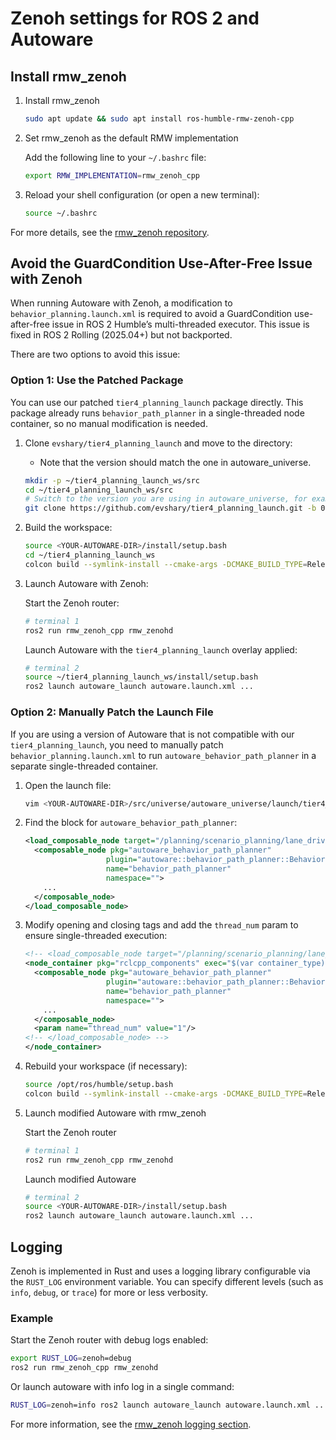 # Zenoh settings for ROS 2 and Autoware

## Install rmw_zenoh

1. Install rmw_zenoh

   ```bash
   sudo apt update && sudo apt install ros-humble-rmw-zenoh-cpp
   ```

2. Set rmw_zenoh as the default RMW implementation

   Add the following line to your `~/.bashrc` file:

   ```bash
   export RMW_IMPLEMENTATION=rmw_zenoh_cpp
   ```

3. Reload your shell configuration (or open a new terminal):

   ```bash
   source ~/.bashrc
   ```

For more details, see the [rmw_zenoh repository](https://github.com/ros2/rmw_zenoh).

## Avoid the GuardCondition Use-After-Free Issue with Zenoh

When running Autoware with Zenoh, a modification to `behavior_planning.launch.xml` is required to avoid a GuardCondition use-after-free issue in ROS 2 Humble’s multi-threaded executor. This issue is fixed in ROS 2 Rolling (2025.04+) but not backported.

There are two options to avoid this issue:

### Option 1: Use the Patched Package

You can use our patched `tier4_planning_launch` package directly.
This package already runs `behavior_path_planner` in a single-threaded node container, so no manual modification is needed.

1. Clone `evshary/tier4_planning_launch` and move to the directory:
   - Note that the version should match the one in autoware_universe.

   ```bash
   mkdir -p ~/tier4_planning_launch_ws/src
   cd ~/tier4_planning_launch_ws/src
   # Switch to the version you are using in autoware_universe, for example, 0.45.0.
   git clone https://github.com/evshary/tier4_planning_launch.git -b 0.45.0
   ```

2. Build the workspace:

   ```bash
   source <YOUR-AUTOWARE-DIR>/install/setup.bash
   cd ~/tier4_planning_launch_ws
   colcon build --symlink-install --cmake-args -DCMAKE_BUILD_TYPE=Release
   ```

3. Launch Autoware with Zenoh:

   Start the Zenoh router:

   ```bash
   # terminal 1
   ros2 run rmw_zenoh_cpp rmw_zenohd
   ```

   Launch Autoware with the `tier4_planning_launch` overlay applied:

   ```bash
   # terminal 2
   source ~/tier4_planning_launch_ws/install/setup.bash
   ros2 launch autoware_launch autoware.launch.xml ...
   ```

### Option 2: Manually Patch the Launch File

If you are using a version of Autoware that is not compatible with our `tier4_planning_launch`, you need to manually patch `behavior_planning.launch.xml` to run `autoware_behavior_path_planner` in a separate single-threaded container.

1. Open the launch file:

   ```bash
   vim <YOUR-AUTOWARE-DIR>/src/universe/autoware_universe/launch/tier4_planning_launch/launch/scenario_planning/lane_driving/behavior_planning/behavior_planning.launch.xml
   ```

2. Find the block for `autoware_behavior_path_planner`:

   ```xml
   <load_composable_node target="/planning/scenario_planning/lane_driving/behavior_planning/behavior_planning_container">
     <composable_node pkg="autoware_behavior_path_planner"
                     plugin="autoware::behavior_path_planner::BehaviorPathPlannerNode"
                     name="behavior_path_planner"
                     namespace="">
       ...
     </composable_node>
   </load_composable_node>
   ```

3. Modify opening and closing tags and add the `thread_num` param to ensure single-threaded execution:

   ```xml
   <!-- <load_composable_node target="/planning/scenario_planning/lane_driving/behavior_planning/behavior_planning_container"> -->
   <node_container pkg="rclcpp_components" exec="$(var container_type)" name="behavior_planning_container2" namespace="" args="" output="both">
     <composable_node pkg="autoware_behavior_path_planner"
                     plugin="autoware::behavior_path_planner::BehaviorPathPlannerNode"
                     name="behavior_path_planner"
                     namespace="">
       ...
     </composable_node>
     <param name="thread_num" value="1"/>
   <!-- </load_composable_node> -->
   </node_container>
   ```

4. Rebuild your workspace (if necessary):

   ```bash
   source /opt/ros/humble/setup.bash
   colcon build --symlink-install --cmake-args -DCMAKE_BUILD_TYPE=Release
   ```

5. Launch modified Autoware with rmw_zenoh

   Start the Zenoh router

   ```bash
   # terminal 1
   ros2 run rmw_zenoh_cpp rmw_zenohd
   ```

   Launch modified Autoware

   ```bash
   # terminal 2
   source <YOUR-AUTOWARE-DIR>/install/setup.bash
   ros2 launch autoware_launch autoware.launch.xml ...
   ```

## Logging

Zenoh is implemented in Rust and uses a logging library configurable via the `RUST_LOG` environment variable.
You can specify different levels (such as `info`, `debug`, or `trace`) for more or less verbosity.

### Example

Start the Zenoh router with debug logs enabled:

```bash
export RUST_LOG=zenoh=debug
ros2 run rmw_zenoh_cpp rmw_zenohd
```

Or launch autoware with info log in a single command:

```bash
RUST_LOG=zenoh=info ros2 launch autoware_launch autoware.launch.xml ...
```

For more information, see the [rmw_zenoh logging section](https://github.com/ros2/rmw_zenoh?tab=readme-ov-file#logging).
